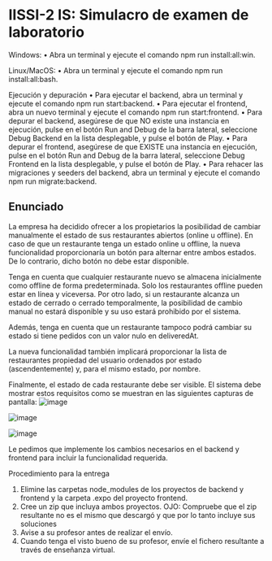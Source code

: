 # IISSI-2 IS: Simulacro de examen de laboratorio
Windows:
• Abra un terminal y ejecute el comando npm run install:all:win.

Linux/MacOS:
• Abra un terminal y ejecute el comando npm run install:all:bash.

Ejecución y depuración
• Para ejecutar el backend, abra un terminal y ejecute el comando npm run start:backend.
• Para ejecutar el frontend, abra un nuevo terminal y ejecute el comando npm run start:frontend.
• Para depurar el backend, asegúrese de que NO existe una instancia en ejecución, pulse en el botón Run and Debug de la barra lateral, seleccione Debug Backend en la lista desplegable, y pulse el botón de Play.
• Para depurar el frontend, asegúrese de que EXISTE una instancia en ejecución, pulse en el botón Run and Debug de la barra lateral, seleccione Debug Frontend en la lista desplegable, y
pulse el botón de Play.
• Para rehacer las migraciones y seeders del backend, abra un terminal y ejecute el comando npm run migrate:backend.

## Enunciado

La empresa ha decidido ofrecer a los propietarios la posibilidad de cambiar manualmente el estado de sus restaurantes abiertos (online u offline). En caso de que un restaurante tenga un estado online u offline, la nueva funcionalidad proporcionaría un botón para alternar entre ambos estados. De lo contrario, dicho botón no debe estar disponible.

Tenga en cuenta que cualquier restaurante nuevo se almacena inicialmente como offline de forma predeterminada. Solo los restaurantes offline pueden estar en línea y viceversa. Por otro lado, si un restaurante alcanza un estado de cerrado o cerrado temporalmente, la posibilidad de cambio manual no estará disponible y su uso estará prohibido por el sistema.

Además, tenga en cuenta que un restaurante tampoco podrá cambiar su estado si tiene pedidos con un valor nulo en deliveredAt.

La nueva funcionalidad también implicará proporcionar la lista de restaurantes propiedad del usuario ordenados por estado (ascendentemente) y, para el mismo estado, por nombre. 

Finalmente, el estado de cada restaurante debe ser visible.
El sistema debe mostrar estos requisitos como se muestran en las siguientes capturas de pantalla:
![image](https://github.com/JoaquinBorjaLeon/Online-Offline/assets/114420448/54cc5176-78ad-4371-8298-d01d1e4d16d7)

![image](https://github.com/JoaquinBorjaLeon/Online-Offline/assets/114420448/d7a0e1cc-4949-4b35-b39a-8cc19eed97ac)

![image](https://github.com/JoaquinBorjaLeon/Online-Offline/assets/114420448/b6ef9917-f7a7-4286-8d26-75add6fd78bd)

Le pedimos que implemente los cambios necesarios en el backend y frontend para incluir la funcionalidad requerida.

Procedimiento para la entrega
  1. Elimine las carpetas node_modules de los proyectos de backend y frontend y la carpeta .expo del proyecto frontend.
  2. Cree un zip que incluya ambos proyectos. OJO: Compruebe que el zip resultante no es el mismo que descargó y que por lo tanto incluye sus soluciones
  3. Avise a su profesor antes de realizar el envío.
  4. Cuando tenga el visto bueno de su profesor, envíe el fichero resultante a través de enseñanza virtual.

